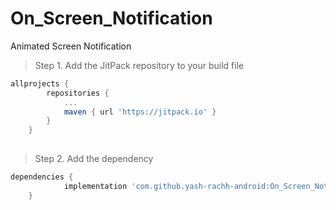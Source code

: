 # On_Screen_Notification
Animated Screen Notification


> Step 1. Add the JitPack repository to your build file

```gradle
allprojects {
		repositories {
			...
			maven { url 'https://jitpack.io' }
		}
	}
  	
```

> Step 2. Add the dependency 
```gradle
dependencies {
	        implementation 'com.github.yash-rachh-android:On_Screen_Notification:1.0.1'
	}
